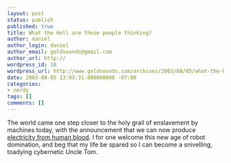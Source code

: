 ```yaml
---
layout: post
status: publish
published: true
title: What the Hell are these people thinking?
author: daniel
author_login: daniel
author_email: goldsounds@gmail.com
author_url: http://
wordpress_id: 18
wordpress_url: http://www.goldsounds.com/archives/2003/08/05/what-the-hell-are-these-people-thinking/
date: 2003-08-05 13:03:31.000000000 -07:00
categories:
- nerdy
tags: []
comments: []
---
```

The world came one step closer to the holy grail of enslavement by machines today, with the announcement that we can now produce <a href="http://www.smh.com.au/articles/2003/08/03/1059849278131.html">electricity from human blood</a>. I for one welcome this new age of robot domination, and beg that my life be spared so I can become a snivelling, toadying cybernetic Uncle Tom.

